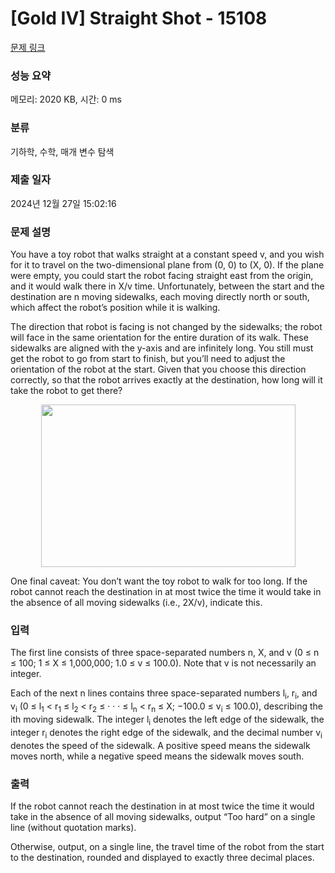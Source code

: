 # [Gold IV] Straight Shot - 15108 

[문제 링크](https://www.acmicpc.net/problem/15108) 

### 성능 요약

메모리: 2020 KB, 시간: 0 ms

### 분류

기하학, 수학, 매개 변수 탐색

### 제출 일자

2024년 12월 27일 15:02:16

### 문제 설명

<p>You have a toy robot that walks straight at a constant speed v, and you wish for it to travel on the two-dimensional plane from (0, 0) to (X, 0). If the plane were empty, you could start the robot facing straight east from the origin, and it would walk there in X/v time. Unfortunately, between the start and the destination are n moving sidewalks, each moving directly north or south, which affect the robot’s position while it is walking.</p>

<p>The direction that robot is facing is not changed by the sidewalks; the robot will face in the same orientation for the entire duration of its walk. These sidewalks are aligned with the y-axis and are infinitely long. You still must get the robot to go from start to finish, but you’ll need to adjust the orientation of the robot at the start. Given that you choose this direction correctly, so that the robot arrives exactly at the destination, how long will it take the robot to get there?</p>

<p style="text-align:center"><img alt="" src="https://onlinejudgeimages.s3-ap-northeast-1.amazonaws.com/problem/15108/1.png" style="height:260px; width:407px"></p>

<p>One final caveat: You don’t want the toy robot to walk for too long. If the robot cannot reach the destination in at most twice the time it would take in the absence of all moving sidewalks (i.e., 2X/v), indicate this.</p>

### 입력 

 <p>The first line consists of three space-separated numbers n, X, and v (0 ≤ n ≤ 100; 1 ≤ X ≤ 1,000,000; 1.0 ≤ v ≤ 100.0). Note that v is not necessarily an integer.</p>

<p>Each of the next n lines contains three space-separated numbers l<sub>i</sub>, r<sub>i</sub>, and v<sub>i</sub> (0 ≤ l<sub>1</sub> < r<sub>1</sub> ≤ l<sub>2</sub> < r<sub>2</sub> ≤ · · · ≤ l<sub>n</sub> < r<sub>n</sub> ≤ X; −100.0 ≤ v<sub>i</sub> ≤ 100.0), describing the ith moving sidewalk. The integer l<sub>i</sub> denotes the left edge of the sidewalk, the integer r<sub>i</sub> denotes the right edge of the sidewalk, and the decimal number v<sub>i</sub> denotes the speed of the sidewalk. A positive speed means the sidewalk moves north, while a negative speed means the sidewalk moves south.</p>

### 출력 

 <p>If the robot cannot reach the destination in at most twice the time it would take in the absence of all moving sidewalks, output “Too hard” on a single line (without quotation marks).</p>

<p>Otherwise, output, on a single line, the travel time of the robot from the start to the destination, rounded and displayed to exactly three decimal places.</p>

